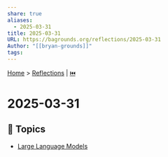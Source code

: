```yaml
---
share: true
aliases:
  - 2025-03-31
title: 2025-03-31
URL: https://bagrounds.org/reflections/2025-03-31
Author: "[[bryan-grounds]]"
tags: 
---
```

[Home](../index.md) > [Reflections](./index.md) | [⏮️](./2025-03-30.md)  
# 2025-03-31  
## 🌌 Topics  
- [Large Language Models](../topics/large-language-models.md)  
